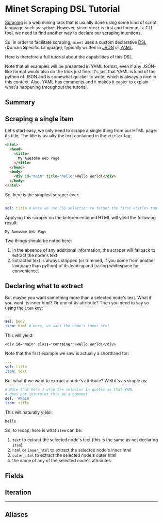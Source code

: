 # Minet Scraping DSL Tutorial

[Scraping](https://en.wikipedia.org/wiki/Web_scraping) is a web mining task that is usually done using some kind of script language such as `python`. However, since `minet` is first and foremost a CLI tool, we need to find another way to declare our scraping intentions.

So, in order to facilitate scraping, `minet` uses a custom declarative [DSL](https://en.wikipedia.org/wiki/Domain-specific_language) (**D**omain **S**pecific **L**anguage), typically written in [JSON](https://en.wikipedia.org/wiki/JSON) or [YAML](https://en.wikipedia.org/wiki/YAML).

Here is therefore a full tutorial about the capabilities of this DSL.

Note that all examples will be presented in YAML format, even if any JSON-like format would also do the trick just fine. It's just that YAML is kind of the python of JSON and is somewhat quicker to write, which is always a nice in this context. Also, YAML has comments and it makes it easier to explain what's happening throughout the tutorial.

## Summary

## Scraping a single item

Let's start easy, we only need to scrape a single thing from our HTML page: its title. The title is usually the text contained in the `<title>` tag:

```html
<html>
  <head>
    <title>
      My Awesome Web Page
    </title>
  </head>
  <body>
    <div id="main" title="hello">Hello World!</div>
  </body>
</html>
```

So, here is the simplest scraper ever:

```yml
---
sel: title # Here we use CSS selection to target the first <title> tag
```

Applying this scraper on the beforementioned HTML will yield the following result:

```
My Awesome Web Page
```

Two things should be noted here:

1. In the absence of any additional information, the scraper will fallback to extract the node's text.
2. Extracted text is always stripped (or trimmed, if you come from another language than python) of its leading and trailing whitespace for convenience.

## Declaring what to extract

But maybe you want something more than a selected node's text. What if you want its inner html? Or one of its attribute? Then you need to say so using the `item` key:

```yml
---
sel: body
item: html # Here, we want the node's inner html
```

This will yield:

```
<div id="main" class="container">Hello World!</div>
```

Note that the first example we saw is actually a shorthand for:

```yml
---
sel: title
item: text
```

But what if we want to extract a node's attribute? Well it's as simple as:

```yml
# Note that here I wrap the selector in quotes so that YAML
# does not interpret this as a comment
sel: '#main'
item: title
```

This will naturally yield:

```
hello
```

So, to recap, here is what `item` can be:

1. `text` to extract the selected node's text (this is the same as not declaring `item`)
2. `html` or `inner_html` to extract the selected node's inner html
3. `outer_html` to extract the selected node's outer html
4. the name of any of the selected node's attributes

## Fields

## Iteration

---

## Aliases
